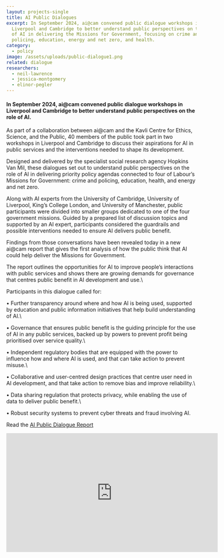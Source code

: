```yaml
---
layout: projects-single
title: AI Public Dialogues
excerpt: In September 2024, ai@cam convened public dialogue workshops in
  Liverpool and Cambridge to better understand public perspectives on the role
  of AI in delivering the Missions for Government, focusing on crime and
  policing, education, energy and net zero, and health.
category:
  - policy
image: /assets/uploads/public-dialogue1.png
related: dialogue
researchers:
  - neil-lawrence
  - jessica-montgomery
  - elinor-pegler
---
```

#### In September 2024, ai@cam convened public dialogue workshops in Liverpool and Cambridge to better understand public perspectives on the role of AI.

As part of a collaboration between ai@cam and the Kavli Centre for Ethics, Science, and the Public, 40 members of the public took part in two workshops in Liverpool and Cambridge to discuss their aspirations for AI in public services and the interventions needed to shape its development. 

Designed and delivered by the specialist social research agency Hopkins Van Mil, these dialogues set out to understand public perspectives on the role of AI in delivering priority policy agendas connected to four of Labour’s Missions for Government: crime and policing, education, health, and energy and net zero.

Along with AI experts from the University of Cambridge, University of Liverpool, King’s College London, and University of Manchester, public participants were divided into smaller groups dedicated to one of the four government missions. Guided by a prepared list of discussion topics and supported by an AI expert, participants considered the guardrails and possible interventions needed to ensure AI delivers public benefit.

Findings from those conversations have been revealed today in a new ai@cam report that gives the first analysis of how the public think that AI could help deliver the Missions for Government. 

The report outlines the opportunities for AI to improve people’s interactions with public services and shows there are growing demands for governance that centres public benefit in AI development and use.\

Participants in this dialogue called for:

• Further transparency around where and how AI is being used, supported by education and public information initiatives that help build understanding of AI.\

• Governance that ensures public benefit is the guiding principle for the use of AI in any public services, backed up by powers to prevent profit being prioritised over service quality.\

• Independent regulatory bodies that are equipped with the power to influence how and where AI is used, and that can take action to prevent misuse.\

• Collaborative and user-centred design practices that centre user need in AI development, and that take action to remove bias and improve reliability.\

• Data sharing regulation that protects privacy, while enabling the use of data to deliver public benefit.\

• Robust security systems to prevent cyber threats and fraud involving AI.

R﻿ead the [AI Public Dialogue Report](/assets/uploads/ai-cam-public-dialogue-report-with-appendix-v5-.pdf)

<iframe width="560" height="315" src="https://www.youtube.com/embed/joY2fcWyYro?si=3Xa5rraAjiG-fVER" title="YouTube video player" frameborder="0" allow="accelerometer; autoplay; clipboard-write; encrypted-media; gyroscope; picture-in-picture; web-share" referrerpolicy="strict-origin-when-cross-origin" allowfullscreen></iframe>